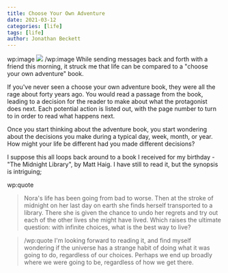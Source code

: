 ```yaml
---
title: Choose Your Own Adventure
date: 2021-03-12
categories: [life]
tags: [life]
author: Jonathan Beckett
---
```


wp:image  ![](https://cdn.substack.com/image/fetch/h_600,c_limit,f_auto,q_auto:good,fl_progressive:steep/https%3A%2F%2Fbucketeer-e05bbc84-baa3-437e-9518-adb32be77984.s3.amazonaws.com%2Fpublic%2Fimages%2F6da05b2d-cf33-4943-a3ba-dafc55940051_2936x2546.jpeg)  /wp:image  While sending messages back and forth with a friend this morning, it struck me that life can be compared to a "choose your own adventure" book.

If you've never seen a choose your own adventure book, they were all the rage about forty years ago. You would read a passage from the book, leading to a decision for the reader to make about what the protagonist does next. Each potential action is listed out, with the page number to turn to in order to read what happens next.

Once you start thinking about the adventure book, you start wondering about the decisions you make during a typical day, week, month, or year. How might your life be different had you made different decisions?

I suppose this all loops back around to a book I received for my birthday - "The Midnight Library", by Matt Haig. I have still to read it, but the synopsis is intriguing;

wp:quote  

> Nora's life has been going from bad to worse. Then at the stroke of midnight on her last day on earth she finds herself transported to a library. There she is given the chance to undo her regrets and try out each of the other lives she might have lived. Which raises the ultimate question: with infinite choices, what is the best way to live?

> 

>   /wp:quote  I'm looking forward to reading it, and find myself wondering if the universe has a strange habit of doing what it was going to do, regardless of our choices. Perhaps we end up broadly where we were going to be, regardless of how we get there.